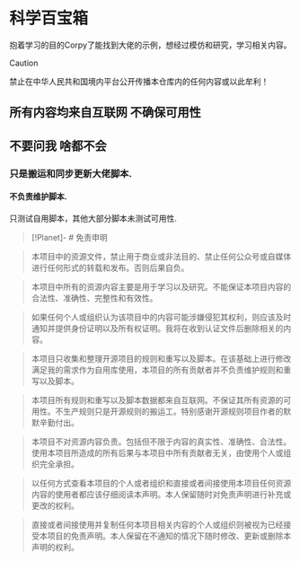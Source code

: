 # 科学百宝箱
抱着学习的目的Corpy了能找到大佬的示例，想经过模仿和研究，学习相关内容。


> [!Caution]
禁止在中华人民共和国境内平台公开传播本仓库内的任何内容或以此牟利！

## 所有内容均来自互联网 不确保可用性
## 不要问我 啥都不会
### 只是搬运和同步更新大佬脚本.

#### 不负责维护脚本.

只测试自用脚本，其他大部分脚本未测试可用性.



> [!Planet]- # 免责申明

> 本项目中的资源文件，禁止用于商业或非法目的、禁止任何公众号或自媒体进行任何形式的转载和发布。否则后果自负。

> 本项目中所有的资源内容主要是用于学习以及研究。不能保证本项目内容的合法性、准确性、完整性和有效性。

> 如果任何个人或组织认为该项目中的内容可能涉嫌侵犯其权利，则应该及时通知并提供身份证明以及所有权证明。我将在收到认证文件后删除相关的内容。

> 本项目只收集和整理开源项目的规则和重写以及脚本。在该基础上进行修改满足我的需求作为自用库使用，本项目的所有贡献者并不负责维护规则和重写以及脚本。

> 本项目所有规则和重写以及脚本数据都来自互联网。不保证其所有资源的可用性。不生产规则只是开源规则的搬运工。特别感谢开源规则项目作者的默默辛勤付出。

> 本项目不对资源内容负责。包括但不限于内容的真实性、准确性、合法性。使用本项目所造成的所有后果与本项目中所有贡献者无关，由使用个人或组织完全承担。

> 以任何方式查看本项目的个人或者组织和直接或者间接使用本项目任何资源内容的使用者都应该仔细阅读本声明。本人保留随时对免责声明进行补充或更改的权利。

> 直接或者间接使用并复制任何本项目相关内容的个人或组织则被视为已经接受本项目的免责声明。本人保留在不通知的情况下随时修改、更新或删除本声明的权利。
